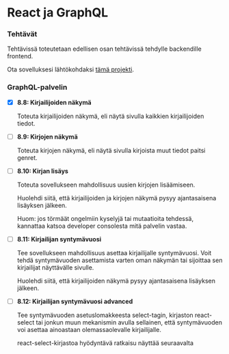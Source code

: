 # React ja GraphQL

### Tehtävät

Tehtävissä toteutetaan edellisen osan tehtävissä tehdylle backendille frontend.

Ota sovelluksesi lähtökohdaksi [tämä projekti](https://github.com/fullstack-hy2020/library-frontend).

### GraphQL-palvelin
* [x] **8.8: Kirjailijoiden näkymä**

  Toteuta kirjailijoiden näkymä, eli näytä sivulla kaikkien kirjailijoiden tiedot.

* [ ] **8.9: Kirjojen näkymä**

  Toteuta kirjojen näkymä, eli näytä sivulla kirjoista muut tiedot paitsi genret.

* [ ] **8.10: Kirjan lisäys**

  Toteuta sovellukseen mahdollisuus uusien kirjojen lisäämiseen.

  Huolehdi siitä, että kirjailijoiden ja kirjojen näkymä pysyy ajantasaisena lisäyksen jälkeen.

  Huom: jos törmäät ongelmiin kyselyjä tai mutaatioita tehdessä, kannattaa katsoa developer consolesta mitä palvelin vastaa.

* [ ] **8.11: Kirjailijan syntymävuosi**

  Tee sovellukseen mahdollisuus asettaa kirjailijalle syntymävuosi. Voit tehdä syntymävuoden asettamista varten oman näkymän tai sijoittaa sen kirjailijat näyttävälle sivulle.

  Huolehdi siitä, että kirjailijoiden näkymä pysyy ajantasaisena lisäyksen jälkeen.

* [ ] **8.12: Kirjailijan syntymävuosi advanced**

  Tee syntymävuoden asetuslomakkeesta select-tagin, kirjaston react-select tai jonkun muun mekanismin avulla sellainen, että syntymävuoden voi asettaa ainoastaan olemassaolevalle kirjailijalle.

  react-select-kirjastoa hyödyntävä ratkaisu näyttää seuraavalta